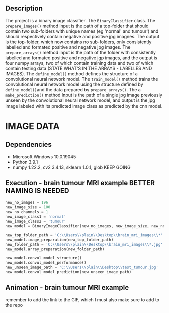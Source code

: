 ## Description 
The project is a binary image classifier. The `BinaryClassifier` class. The `prepare_images()` method input is the path of a top-folder that should contain two sub-folders with unique names (eg 'normal' and tumour') and should respectively contain negative and positive jpg imagnes. The output is the top-folder, which now contains no sub-folders, only consistently labelled and formated positive and negative jpg images. The `prepare_arrays()` method input is the path of the folder with consistently labelled and formated positive and negative jgp images, and the output is four numpy arrays, two of which contain training data and two of which contain testing data (STATE WHAT'S IN THE ARRAYS - LABELLES AND IMAGES). The `define_model()` method defines the structure of a convolutional neural network model. The `train_model()` method trains the convolutional neural network model using the structure defined by `define_model()`and the data prepared by `prepare_arrays()`. The a `make_prediction()` method Input is the path of a single jpg image previously unseen by the convolutional neural network model, and output is the jpg image labeled with its predicted image class as predicted by the cnn model.

# IMAGE DATA

## Dependencies  
* Microsoft Windows 10.0.19045
* Python 3.9.1
* numpy 1.22.2, cv2 3.4.13, sklearn 1.0.1, glob KEEP GOING 

## Execution - brain tumour MRI example BETTER NAMING IS NEEDED
```python
new_no_images = 196
new_image_size = 100
new_no_channels = 1
new_image_class1 = 'normal'
new_image_class2 = 'tumour'
new_model = BinaryImageClassifier(new_no_images, new_image_size, new_no_channels, new_image_class1, new_image_class2)

new_top_folder_path = 'C:\\Users\\plain\\Desktop\\brain_mri_images\\*'
new_model.image_preparation(new_top_folder_path)
new_folder_path = 'C:\\Users\\plain\\Desktop\\brain_mri_images\\*.jpg'
new_model.array_preparation(new_folder_path)

new_model.convul_model_structure()
new_model.convul_model_performance()
new_unseen_image_path = 'C:\\Users\\plain\\Desktop\\test_tumour.jpg'
new_model.convul_model_prediction(new_unseen_image_path)
```

## Animation - brain tumour MRI example 
remember to add the link to the GIF, which I must also make sure to add to the repo
